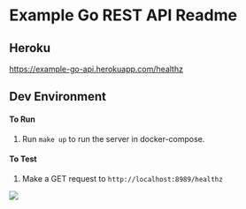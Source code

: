 # Example Go REST API Readme

## Heroku

https://example-go-api.herokuapp.com/healthz

## Dev Environment

#### To Run

1. Run `make up` to run the server in docker-compose.

#### To Test

1. Make a GET request to `http://localhost:8989/healthz`

![](https://storage.googleapis.com/gopherizeme.appspot.com/gophers/ab90649aea018acb9b120d09313525f7921242ab.png)
